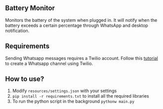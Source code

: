 ## Battery Monitor
 Monitors the battery of the system when plugged in. It will notify when the battery exceeds a certain percentage through WhatsApp and desktop notification.
 
 ## Requirements
 Sending Whatsapp messages requires a Twilio account. Follow this [tutorial](https://www.twilio.com/docs/whatsapp/quickstart/python#sign-up-for-twilio-and-activate-the-sandbox) to create a Whatsapp channel using Twilio.
 
 ## How to use?
 1. Modify `resources/settings.json` with your settings
 2. `pip install -r requirements.txt` to install all the required libraries
 3. To run the python script in the background `pythonw main.py`
 

